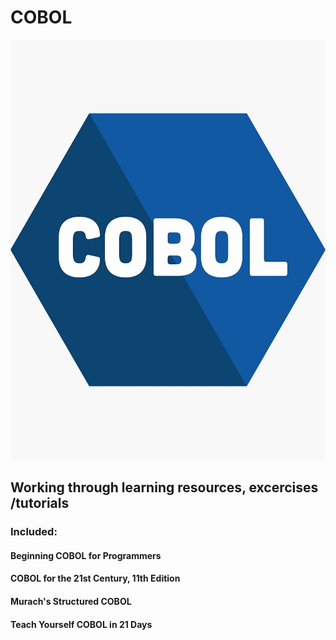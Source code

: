 # COBOL

![alt text](https://github.com/ssoehdata/COBOL/blob/main/cobol_logo.jpg) 

## Working through learning resources, excercises /tutorials

### Included:
 
#### Beginning COBOL for Programmers
#### COBOL for the 21st Century, 11th Edition
#### Murach's Structured COBOL
#### Teach Yourself COBOL in 21 Days

